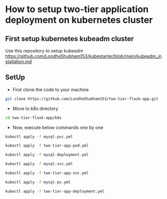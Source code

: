 # How to setup two-tier application deployment on kubernetes cluster
## First setup kubernetes kubeadm cluster
Use this repository to setup kubeadm https://github.com/LondheShubham153/kubestarter/blob/main/kubeadm_installation.md

## SetUp
- First clone the code to your machine
```bash
git clone https://github.com/LondheShubham153/two-tier-flask-app.git
```
- Move to k8s directory
```bash
cd two-tier-flask-app/k8s
```
- Now, execute below commands one by one
```bash
kubectl apply -f mysql-pvc.yml  
```
```bash
kubectl apply -f two-tier-app-pod.yml
```
```bash
kubectl apply -f mysql-deployment.yml  
```
```bash
kubectl apply -f mysql-svc.yml    
```
```bash
kubectl apply -f two-tier-app-svc.yml
```
```bash
kubectl apply -f mysql-pv.yml  
```
```bash
kubectl apply -f two-tier-app-deployment.yml
```
